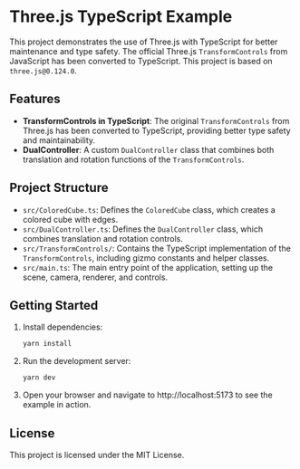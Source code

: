 # Three.js TypeScript Example

This project demonstrates the use of Three.js with TypeScript for better maintenance and type safety. The official Three.js `TransformControls` from JavaScript has been converted to TypeScript. This project is based on `three.js@0.124.0`.

## Features

- **TransformControls in TypeScript**: The original `TransformControls` from Three.js has been converted to TypeScript, providing better type safety and maintainability.
- **DualController**: A custom `DualController` class that combines both translation and rotation functions of the `TransformControls`.

## Project Structure

- `src/ColoredCube.ts`: Defines the `ColoredCube` class, which creates a colored cube with edges.
- `src/DualController.ts`: Defines the `DualController` class, which combines translation and rotation controls.
- `src/TransformControls/`: Contains the TypeScript implementation of the `TransformControls`, including gizmo constants and helper classes.
- `src/main.ts`: The main entry point of the application, setting up the scene, camera, renderer, and controls.

## Getting Started

1. Install dependencies:

    ```sh
    yarn install
    ```

1. Run the development server:

    ```sh
    yarn dev
    ```

1. Open your browser and navigate to http://localhost:5173 to see the example in action.

## License

This project is licensed under the MIT License.
